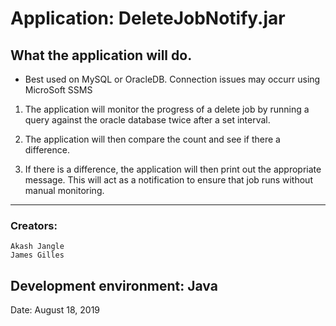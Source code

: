 # Application: DeleteJobNotify.jar

## What the application will do.
* Best used on MySQL or OracleDB. Connection issues may occurr using MicroSoft SSMS

1) The application will monitor the progress of a delete job by running a query against the oracle database twice after a set interval.
	
2) The application will then compare the count and see if there a difference.

3) If there is a difference, the application will then print out the appropriate message. This will act as a notification to ensure that job runs without manual monitoring.

---
### Creators:
	Akash Jangle
	James Gilles

Development environment: Java
---
Date: August 18, 2019
